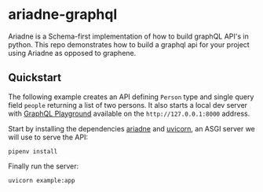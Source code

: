 # ariadne-graphql
Ariadne is a Schema-first implementation of how to build graphQL API's in python. This repo demonstrates how to build a graphql api for your project using Ariadne as opposed to graphene.

## Quickstart

The following example creates an API defining `Person` type and single query field `people` returning a list of two persons. It also starts a local dev server with [GraphQL Playground](https://github.com/prisma/graphql-playground) available on the `http://127.0.0.1:8000` address.

Start by installing the dependencies [ariadne](https://ariadnegraphql.org) and [uvicorn](http://www.uvicorn.org/), an ASGI server we will use to serve the API:

```console
pipenv install
```

Finally run the server:

```console
uvicorn example:app
```
